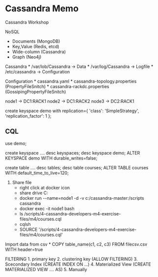 # Cassandra Memo
Cassandra Workshop

NoSQL
- Documents (MongoDB)
- Key,Value (Redis, etcd)
- Wide-column (Cassandra)
- Graph (Neo4j)

Cassandra
    * /var/lob/Cassandra -> Data
    * /var/log/Cassandra -> Logfile
    * /etc/cassandra     -> Configuration

Configuration
    * cassandra.yaml
    * cassandra-topology.properties (PropertyFileSnitch)
    * cassandra-rackdc.properties (GossipingPropertyFileSnitch)

node1 -> DC1:RACK1
node2 -> DC1:RACK2
node3 -> DC2:RACK1


create keyspace demo with 
replication={
    'class': 'SimpleStrategy', 
    'replication_factor': 1
};

## CQL
use demo;

create keyspace ....
desc keyspaces;
desc keyspace demo;
ALTER KEYSPACE demo WITH durable_writes=false;


create table ....
desc tables;
desc table courses;
ALTER TABLE courses WITH default_time_to_live=120;

1. Share file
    * right click at docker icon
    * share drive C:
    * docker run --name=node1 -d -v c:/cassandra-master:/scripts cassandra
    * docker exec -it node1 bash
    * ls /scripts/4-cassandra-developers-m4-exercise-files/m4/courses.cql 
    * cqlsh
    * SOURCE '/scripts/4-cassandra-developers-m4-exercise-files/m4/courses.cql'

Import data from csv
    * COPY table_name(c1, c2, c3) FROM filecsv.csv WITH header=true

FILTERING
    1. primary key
    2. clustering key (ALLOW FILTERING)
    3. Scecondary Index (CREATE INDEX ON ...)
    4. Materialized View (CREATE MATERIALIZED VIEW .... AS)
    5. Manually




